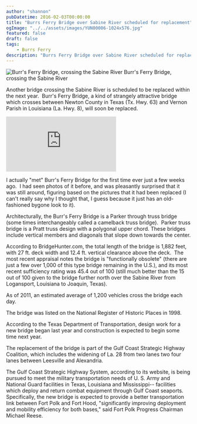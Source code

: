 ```yaml
---
author: "shannon"
pubDatetime: 2016-02-03T00:00:00
title: "Burrs Ferry Bridge over Sabine River scheduled for replacement"
ogImage: "../../assets/images/YUN00006-1024x576.jpg"
featured: false
draft: false
tags: 
    - Burrs Ferry
description: "Burrs Ferry Bridge over Sabine River scheduled for replacement"
---
```


![Burr's Ferry Bridge, crossing the Sabine River](@assets/images/YUN00006-1024x576.jpg) Burr's Ferry Bridge, crossing the Sabine River

Another bridge crossing the Sabine River is scheduled to be replaced within the next year.  Burr's Ferry Bridge, a kind of strangely attractive bridge which crosses between Newton County in Texas (Tx. Hwy. 63) and Vernon Parish in Louisiana (La. Hwy. 8), will soon be replaced.

<iframe class="w-full aspect-video" src="https://www.youtube.com/embed/fq0ris5YeEU" title="YouTube video player" frameborder="0" allow="accelerometer; autoplay; clipboard-write; encrypted-media; gyroscope; picture-in-picture; web-share" allowfullscreen></iframe>

<!--more-->

I actually "met" Burr's Ferry Bridge for the first time ever just a few weeks ago.  I had seen photos of it before, and was pleasantly surprised that it was still around, figuring based on the pictures that it had been replaced (I can't really say why I thought that, I guess because it just has an old-fashioned bygone look to it).

Architecturally, the Burr's Ferry Bridge is a Parker through truss bridge (some times interchangeably called a camelback truss bridge).  Parker truss bridge is a Pratt truss design with a polygonal upper chord. These bridges include vertical members and diagonals that slope down towards the center.

According to BridgeHunter.com, the total length of the bridge is 1,882 feet, with 27 ft. deck width and 12.4 ft. vertical clearance above the deck.  The most recent appraisal notes the bridge is "functionally obsolete" (there are just a few over 1,000 of this type bridge remaining in the U.S.), and its most recent sufficiency rating was 45.4 out of 100 (still much better than the 15 out of 100 given to the bridge further north over the Sabine River from Logansport, Louisiana to Joaquin, Texas).

As of 2011, an estimated average of 1,200 vehicles cross the bridge each day.

The bridge was listed on the National Register of Historic Places in 1998.

According to the Texas Department of Transportation, design work for a new bridge began last year and construction is expected to begin some time next year.

The replacement of the bridge is part of the Gulf Coast Strategic Highway Coalition, which includes the widening of La. 28 from two lanes two four lanes between Leesville and Alexandria.

The Gulf Coast Strategic Highway System, according to its website, is being pursued to meet the military transportation needs of U. S. Army and National Guard facilities in Texas, Louisiana and Mississippi-- facilities which deploy and return combat equipment through Gulf Coast seaports.  Specifically, the new bridge is expected to provide a better transportation link between Fort Polk and Fort Hood, "significantly improving deployment and mobility efficiency for both bases," said Fort Polk Progress Chairman Michael Reese.